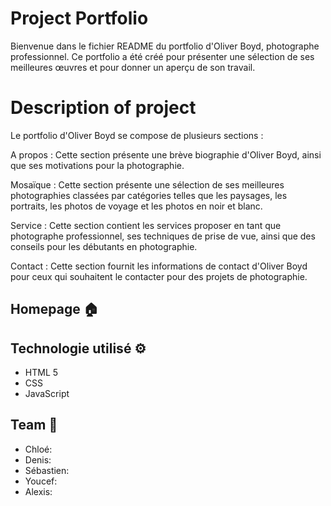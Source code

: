 # Project Portfolio

Bienvenue dans le fichier README du portfolio d'Oliver Boyd, photographe professionnel. Ce portfolio a été créé pour présenter une sélection de ses meilleures œuvres et pour donner un aperçu de son travail.

#  Description of project

Le portfolio d'Oliver Boyd se compose de plusieurs sections :

A propos : Cette section présente une brève biographie d'Oliver Boyd, ainsi que ses motivations pour la photographie.

Mosaïque : Cette section présente une sélection de ses meilleures photographies classées par catégories telles que les paysages, les portraits, les photos de voyage et les photos en noir et blanc.

Service : Cette section contient les services proposer en tant que photographe professionnel, ses techniques de prise de vue, ainsi que des conseils pour les débutants en photographie.

Contact : Cette section fournit les informations de contact d'Oliver Boyd pour ceux qui souhaitent le contacter pour des projets de photographie.

## Homepage 🏠




## Technologie utilisé ⚙️

- HTML 5
- CSS
- JavaScript

## Team 👤

- Chloé: 
- Denis: 
- Sébastien: 
- Youcef: 
- Alexis:
